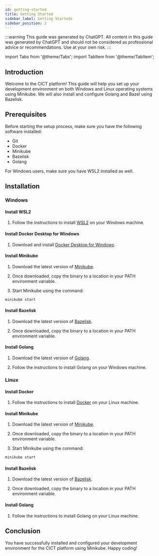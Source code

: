 ```yaml
---
id: getting-started
title: Getting Started
sidebar_label: Getting Starteds
sidebar_position: 2
---
```


:::warning
This guide was generated by ChatGPT. All content in this guide was generated by ChatGPT and should not be considered as professional advice or recommendations. Use at your own risk.
:::

import Tabs from '@theme/Tabs';
import TabItem from '@theme/TabItem';

## Introduction

Welcome to the CICT platform! This guide will help you set up your development environment on both Windows and Linux operating systems using Minikube. We will also install and configure Golang and Bazel using Bazelisk.

## Prerequisites

Before starting the setup process, make sure you have the following software installed:

- Git
- Docker
- Minikube
- Bazelisk
- Golang

For Windows users, make sure you have WSL2 installed as well.

## Installation

### Windows

#### Install WSL2

1. Follow the instructions to install [WSL2](https://docs.microsoft.com/en-us/windows/wsl/install-win10) on your Windows machine.

#### Install Docker Desktop for Windows

1. Download and install [Docker Desktop for Windows](https://hub.docker.com/editions/community/docker-ce-desktop-windows/).

#### Install Minikube

1. Download the latest version of [Minikube](https://minikube.sigs.k8s.io/docs/start/).

2. Once downloaded, copy the binary to a location in your PATH environment variable.

3. Start Minikube using the command:

```sh
minikube start
```

#### Install Bazelisk

1. Download the latest version of [Bazelisk](https://github.com/bazelbuild/bazelisk/releases).

2. Once downloaded, copy the binary to a location in your PATH environment variable.

#### Install Golang

1. Download the latest version of [Golang](https://golang.org/dl/).

2. Follow the instructions to install Golang on your Windows machine.

### Linux

#### Install Docker

1. Follow the instructions to install [Docker](https://docs.docker.com/engine/install/) on your Linux machine.

#### Install Minikube

1. Download the latest version of [Minikube](https://minikube.sigs.k8s.io/docs/start/).

2. Once downloaded, copy the binary to a location in your PATH environment variable.

3. Start Minikube using the command:

```sh
minikube start
```

#### Install Bazelisk

1. Download the latest version of [Bazelisk](https://github.com/bazelbuild/bazelisk/releases).

2. Once downloaded, copy the binary to a location in your PATH environment variable.

#### Install Golang

1. Follow the instructions to install Golang on your Linux machine.

## Conclusion

You have successfully installed and configured your development environment for the CICT platform using Minikube. Happy coding!
